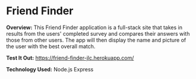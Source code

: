 # Friend Finder

**Overview:**
This Friend Finder application is a full-stack site that takes in results from the users' completed survey and compares their answers with those from other users. The app will then display the name and picture of the user with the best overall match.

**Test It Out:**
https://friend-finder-jlc.herokuapp.com/

**Technology Used:**
  Node.js
  Express
